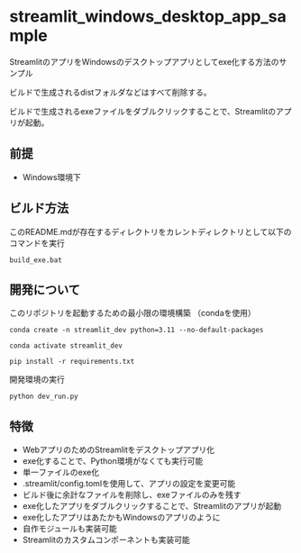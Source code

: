 # streamlit_windows_desktop_app_sample

StreamlitのアプリをWindowsのデスクトップアプリとしてexe化する方法のサンプル

ビルドで生成されるdistフォルダなどはすべて削除する。

ビルドで生成されるexeファイルをダブルクリックすることで、Streamlitのアプリが起動。


## 前提

- Windows環境下


## ビルド方法

このREADME.mdが存在するディレクトリをカレントディレクトリとして以下のコマンドを実行

```
build_exe.bat
```


## 開発について

このリポジトリを起動するための最小限の環境構築
（condaを使用）

```
conda create -n streamlit_dev python=3.11 --no-default-packages

conda activate streamlit_dev

pip install -r requirements.txt

```

開発環境の実行
```
python dev_run.py
```

## 特徴
- WebアプリのためのStreamlitをデスクトップアプリ化
- exe化することで、Python環境がなくても実行可能
- 単一ファイルのexe化
- .streamlit/config.tomlを使用して、アプリの設定を変更可能
- ビルド後に余計なファイルを削除し、exeファイルのみを残す
- exe化したアプリをダブルクリックすることで、Streamlitのアプリが起動
- exe化したアプリはあたかもWindowsのアプリのように
- 自作モジュールも実装可能
- Streamlitのカスタムコンポーネントも実装可能
